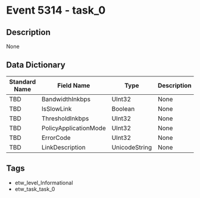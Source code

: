 # Event 5314 - task_0

## Description
None

## Data Dictionary
|Standard Name|Field Name|Type|Description|Sample Value|
|---|---|---|---|---|
|TBD|BandwidthInkbps|UInt32|None|`None`|
|TBD|IsSlowLink|Boolean|None|`None`|
|TBD|ThresholdInkbps|UInt32|None|`None`|
|TBD|PolicyApplicationMode|UInt32|None|`None`|
|TBD|ErrorCode|UInt32|None|`None`|
|TBD|LinkDescription|UnicodeString|None|`None`|

## Tags
* etw_level_Informational
* etw_task_task_0